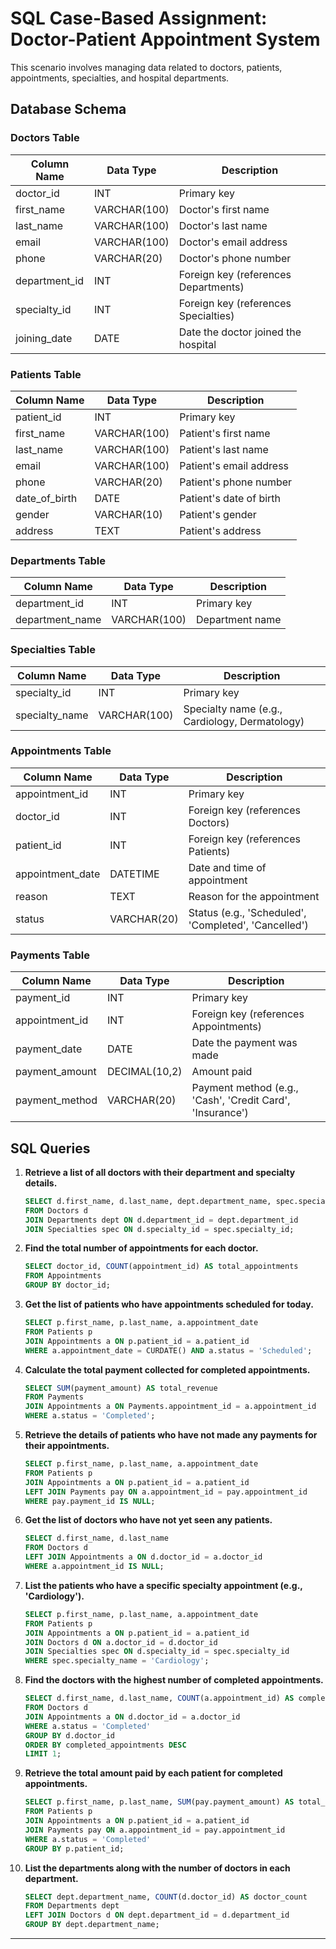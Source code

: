 # SQL Case-Based Assignment: Doctor-Patient Appointment System

This scenario involves managing data related to doctors, patients, appointments, specialties, and hospital departments.

## Database Schema

### **Doctors Table**

| Column Name   | Data Type   | Description                         |
|---------------|-------------|-------------------------------------|
| doctor_id     | INT         | Primary key                         |
| first_name    | VARCHAR(100)| Doctor's first name                |
| last_name     | VARCHAR(100)| Doctor's last name                 |
| email         | VARCHAR(100)| Doctor's email address             |
| phone         | VARCHAR(20) | Doctor's phone number              |
| department_id | INT         | Foreign key (references Departments)|
| specialty_id  | INT         | Foreign key (references Specialties)|
| joining_date  | DATE        | Date the doctor joined the hospital|

### **Patients Table**

| Column Name    | Data Type   | Description                        |
|----------------|-------------|------------------------------------|
| patient_id     | INT         | Primary key                        |
| first_name     | VARCHAR(100)| Patient's first name               |
| last_name      | VARCHAR(100)| Patient's last name                |
| email          | VARCHAR(100)| Patient's email address            |
| phone          | VARCHAR(20) | Patient's phone number             |
| date_of_birth  | DATE        | Patient's date of birth            |
| gender         | VARCHAR(10) | Patient's gender                   |
| address        | TEXT        | Patient's address                  |

### **Departments Table**

| Column Name   | Data Type   | Description                  |
|---------------|-------------|------------------------------|
| department_id | INT         | Primary key                  |
| department_name| VARCHAR(100)| Department name              |

### **Specialties Table**

| Column Name   | Data Type   | Description                  |
|---------------|-------------|------------------------------|
| specialty_id  | INT         | Primary key                  |
| specialty_name| VARCHAR(100)| Specialty name (e.g., Cardiology, Dermatology) |

### **Appointments Table**

| Column Name      | Data Type    | Description                                   |
|------------------|--------------|-----------------------------------------------|
| appointment_id   | INT          | Primary key                                   |
| doctor_id        | INT          | Foreign key (references Doctors)              |
| patient_id       | INT          | Foreign key (references Patients)             |
| appointment_date | DATETIME     | Date and time of appointment                  |
| reason           | TEXT         | Reason for the appointment                    |
| status           | VARCHAR(20)  | Status (e.g., 'Scheduled', 'Completed', 'Cancelled') |

### **Payments Table**

| Column Name     | Data Type   | Description                                      |
|-----------------|-------------|--------------------------------------------------|
| payment_id      | INT         | Primary key                                      |
| appointment_id  | INT         | Foreign key (references Appointments)            |
| payment_date    | DATE        | Date the payment was made                        |
| payment_amount  | DECIMAL(10,2)| Amount paid                                      |
| payment_method  | VARCHAR(20) | Payment method (e.g., 'Cash', 'Credit Card', 'Insurance') |

## SQL Queries

1. **Retrieve a list of all doctors with their department and specialty details.**
    ```sql
    SELECT d.first_name, d.last_name, dept.department_name, spec.specialty_name
    FROM Doctors d
    JOIN Departments dept ON d.department_id = dept.department_id
    JOIN Specialties spec ON d.specialty_id = spec.specialty_id;
    ```

2. **Find the total number of appointments for each doctor.**
    ```sql
    SELECT doctor_id, COUNT(appointment_id) AS total_appointments
    FROM Appointments
    GROUP BY doctor_id;
    ```

3. **Get the list of patients who have appointments scheduled for today.**
    ```sql
    SELECT p.first_name, p.last_name, a.appointment_date
    FROM Patients p
    JOIN Appointments a ON p.patient_id = a.patient_id
    WHERE a.appointment_date = CURDATE() AND a.status = 'Scheduled';
    ```

4. **Calculate the total payment collected for completed appointments.**
    ```sql
    SELECT SUM(payment_amount) AS total_revenue
    FROM Payments
    JOIN Appointments a ON Payments.appointment_id = a.appointment_id
    WHERE a.status = 'Completed';
    ```

5. **Retrieve the details of patients who have not made any payments for their appointments.**
    ```sql
    SELECT p.first_name, p.last_name, a.appointment_date
    FROM Patients p
    JOIN Appointments a ON p.patient_id = a.patient_id
    LEFT JOIN Payments pay ON a.appointment_id = pay.appointment_id
    WHERE pay.payment_id IS NULL;
    ```

6. **Get the list of doctors who have not yet seen any patients.**
    ```sql
    SELECT d.first_name, d.last_name
    FROM Doctors d
    LEFT JOIN Appointments a ON d.doctor_id = a.doctor_id
    WHERE a.appointment_id IS NULL;
    ```

7. **List the patients who have a specific specialty appointment (e.g., 'Cardiology').**
    ```sql
    SELECT p.first_name, p.last_name, a.appointment_date
    FROM Patients p
    JOIN Appointments a ON p.patient_id = a.patient_id
    JOIN Doctors d ON a.doctor_id = d.doctor_id
    JOIN Specialties spec ON d.specialty_id = spec.specialty_id
    WHERE spec.specialty_name = 'Cardiology';
    ```

8. **Find the doctors with the highest number of completed appointments.**
    ```sql
    SELECT d.first_name, d.last_name, COUNT(a.appointment_id) AS completed_appointments
    FROM Doctors d
    JOIN Appointments a ON d.doctor_id = a.doctor_id
    WHERE a.status = 'Completed'
    GROUP BY d.doctor_id
    ORDER BY completed_appointments DESC
    LIMIT 1;
    ```

9. **Retrieve the total amount paid by each patient for completed appointments.**
    ```sql
    SELECT p.first_name, p.last_name, SUM(pay.payment_amount) AS total_paid
    FROM Patients p
    JOIN Appointments a ON p.patient_id = a.patient_id
    JOIN Payments pay ON a.appointment_id = pay.appointment_id
    WHERE a.status = 'Completed'
    GROUP BY p.patient_id;
    ```

10. **List the departments along with the number of doctors in each department.**
    ```sql
    SELECT dept.department_name, COUNT(d.doctor_id) AS doctor_count
    FROM Departments dept
    LEFT JOIN Doctors d ON dept.department_id = d.department_id
    GROUP BY dept.department_name;
    ```

---


